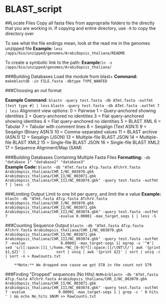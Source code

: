 # BLAST_script


##Locate Files
Copy all fasta files from appropraite folders to the directly that you are working in.
If copying and entire directory, use `-R` to copy the directory over 

To see what the file endings mean, look at the read me in the genomes unzipped file
**Example:** `less /apps/bio/unzipped/genomes/Arabidopsis_thaliana/README`
        
To create a symbolic link to the path: 
**Example:**`ln -s /apps/bio/unzipped/genomes/Arabidopsis_thaliana/`

###Building Databases
Load the module from blast+
**Command:** `makeblastdb -in FILE.fasta -dbtype TYPE_WANTED`

###Choosing an out format

**Example Command:** `blastn -query test.fasta -db ATmt.fasta -outfmt [test type #] | less`
                 `blastn -query test.fasta -db ATmt.fasta -outfmt 7 | less`
Alignment view options:
        0 = Pairwise
        1 = Query-anchored showing identities
        2 = Query-anchored no identities
        3 = Flat query-anchored showing identities
        4 = Flat query-anchored no identities
        5 = BLAST XML
        6 = Tabular
        7 = Tabular with comment lines
        8 = Seqalign (Text ASN.1)
        9 = Seqalign (Binary ASN.1)
        10 = Comma-separated values
        11 = BLAST archive (ASN.1)
        12 = Seqalign (JSON)
        13 = Multiple-file BLAST JSON
        14 = Multiple-file BLAST XML2
        15 = Single-file BLAST JSON
        16 = Single-file BLAST XML2
        17 = Sequence Alignment/Map (SAM)

###Building Databases Containing Multiple Fasta Files
**Formatting:** `-db "database 1" "database2" "database3"`       
**Example Code:** `blastn -db "ATmt.fasta ATcp.fasta ATchrV.fasta Arabidopsis_thaliana/CHR_I/NC_003070.gbk                                 Arabidopsis_thaliana/CHR_II/NC_003071.gbk Arabidopsis_thaliana/CHR_III/NC_003074.gbk" -query test.fasta -outfmt 7 | less -S`

###Limiting Output
Limit to one hit per query, and limit the e value
**Example:** `blastn -db "ATmt.fasta ATcp.fasta ATchrV.fasta Arabidopsis_thaliana/CHR_I/NC_003070.gbk                                                   Arabidopsis_thaliana/CHR_II/NC_003071.gbk Arabidopsis_thaliana/CHR_III/NC_003074.gbk" -query test.fasta -outfmt 7                       -evalue 0.00001 -max_target_seqs 1 | less -S`

 ###Counting Sequence Output
 `blastn -db "ATmt.fasta ATcp.fasta ATchrV.fasta Arabidopsis_thaliana/CHR_I/NC_003070.gbk                                                  Arabidopsis_thaliana/CHR_II/NC_003071.gbk Arabidopsis_thaliana/CHR_III/NC_003074.gbk" -query test.fasta -outfmt 7 -evalue                0.00001 -max_target-seqs 1| egrep -v '^#'| sed 's/[[:space:]]1_\/home.*NC_[0-9]*[[:space:]]/\tNT\t/'| awk '{print $1,$2}' |              sort | uniq | awk '{print $2}' | sort | uniq -c | sort -n > RawCounts.txt`

        **Note:** We dropped one cause we got 578 in the count not 579
        
###Finding "Dropped" sequences (No Hits)
`NUM=$(blastn -db "ATmt.fasta ATcp.fasta ATchrV.fasta Arabidopsis_thaliana/CHR_I/NC_003070.gbk           Arabidopsis_thaliana/CHR_II/NC_003071.gbk Arabidopsis_thaliana/CHR_III/NC_003074.gbk" -query test.fasta -outfmt 7 -evalue               0.00001 -max_target-seqs 1 | grep -c ' 0 hits ' ) && echo No_hits $NUM >> RawCounts.txt`


